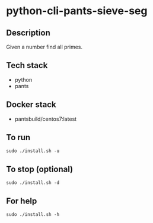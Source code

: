 # python-cli-pants-sieve-seg

## Description
Given a number find all primes.

## Tech stack
- python
- pants

## Docker stack
- pantsbuild/centos7:latest

## To run
`sudo ./install.sh -u`

## To stop (optional)
`sudo ./install.sh -d`

## For help
`sudo ./install.sh -h`
